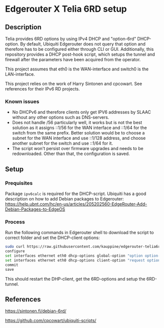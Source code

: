 # Edgerouter X Telia 6RD setup

## Description

Telia provides 6RD options by using IPv4 DHCP and "option-6rd" DHCP-option. By default, Ubiquiti Edgerouter does not query that option and therefore has to be configured either through CLI or GUI.
Additionally, this repository provides a DHCP post-hook script, which setups the tunnel and firewall after the parameters have been acquired from the operator.

This project assumes that eth0 is the WAN-interface and switch0 is the LAN-interface.

This project relies on the work of Harry Sintonen and cpcowart. See references for their IPv6 RD projects.

### Known issues

* No DHCPv6 and therefore clients only get IPV6 addresses by SLAAC without any other options such as DNS-servers.
* Does not handle /56 particularly well, it works but is not the best solution as it assigns ::1/56 for the WAN interface and ::1/64 for the switch from the same prefix. Better solution would be to choose a subnet for the WAN interface and use ::1/128 address, and choose another subnet for the switch and use ::1/64 for it.
* The script won't persist over firmware upgrades and needs to be redownloaded. Other than that, the configuration is saved.

## Setup

### Prequisites

Package ```ipv6calc``` is required for the DHCP-script.
Ubiquiti has a good description on how to add Debian packages to Edgerouter:
<https://help.ubnt.com/hc/en-us/articles/205202560-EdgeRouter-Add-Debian-Packages-to-EdgeOS>

### Process

Run the following commands in Edgerouter shell to download the script to correct folder and set the DHCP-client options:

```bash
sudo curl https://raw.githubusercontent.com/kauppine/edgerouter-telia6rd/master/option-6rd.sh -o /etc/dhcp3/dhclient-exit-hooks.d/option-6rd
configure
set interfaces ethernet eth0 dhcp-options global-option "option option-6rd code 212 = { integer 8, integer 8, integer 16, integer 16, integer 16, integer 16, integer 16, integer 16, integer 16, integer 16, array of ip-address };"
set interfaces ethernet eth0 dhcp-options client-option "request option-6rd;"
commit
save
```

This should restart the DHP-client, get the 6RD-options and setup the 6RD-tunnel.

## References

<https://sintonen.fi/debian-6rd/>

<https://github.com/cpcowart/ubiquiti-scripts/>
